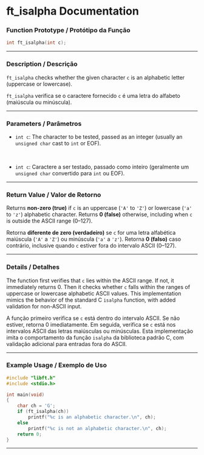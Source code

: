 # ft\_isalpha Documentation

### Function Prototype / Protótipo da Função

```c
int ft_isalpha(int c);
```

---

### Description / Descrição

`ft_isalpha` checks whether the given character `c` is an alphabetic letter (uppercase or lowercase).

`ft_isalpha` verifica se o caractere fornecido `c` é uma letra do alfabeto (maiúscula ou minúscula).

---

### Parameters / Parâmetros

- `int c`: The character to be tested, passed as an integer (usually an `unsigned char` cast to `int` or EOF).

&nbsp;

- `int c`: Caractere a ser testado, passado como inteiro (geralmente um `unsigned char` convertido para `int` ou EOF).

---

### Return Value / Valor de Retorno

Returns **non-zero (true)** if `c` is an uppercase (`'A'` to `'Z'`) or lowercase (`'a'` to `'z'`) alphabetic character.
Returns **0 (false)** otherwise, including when `c` is outside the ASCII range (0–127).

Retorna **diferente de zero (verdadeiro)** se `c` for uma letra alfabética maiúscula (`'A'` a `'Z'`) ou minúscula (`'a'` a `'z'`).
Retorna **0 (falso)** caso contrário, inclusive quando `c` estiver fora do intervalo ASCII (0–127).

---

### Details / Detalhes

The function first verifies that `c` lies within the ASCII range. If not, it immediately returns 0.
Then it checks whether `c` falls within the ranges of uppercase or lowercase alphabetic ASCII values.
This implementation mimics the behavior of the standard C `isalpha` function, with added validation for non-ASCII input.


A função primeiro verifica se `c` está dentro do intervalo ASCII. Se não estiver, retorna 0 imediatamente.
Em seguida, verifica se `c` está nos intervalos ASCII das letras maiúsculas ou minúsculas.
Esta implementação imita o comportamento da função `isalpha` da biblioteca padrão C, com validação adicional para entradas fora do ASCII.

---

### Example Usage / Exemplo de Uso

```c
#include "libft.h"
#include <stdio.h>

int main(void)
{
    char ch = 'G';
    if (ft_isalpha(ch))
        printf("%c is an alphabetic character.\n", ch);
    else
        printf("%c is not an alphabetic character.\n", ch);
    return 0;
}
```

---
